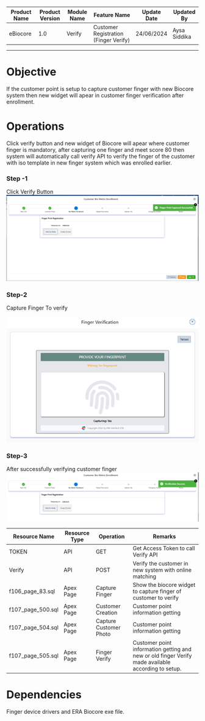 
| Product Name | Product Version | Module Name | Feature Name | Update Date | Updated By
|---|---|---|---|---|---|
| eBiocore | 1.0 | Verify | Customer Registration (Finger Verify) | 24/06/2024 | Aysa Siddika

***

# Objective
If the customer point is setup to capture customer finger with new Biocore system then new widget will apear in customer finger verification after enrollment.

# Operations
Click verify button and new widget of Biocore will apear where customer finger is mandatory, after capturing one finger and meet score 80 then system will automatically call verify API to verify the finger of the customer with iso template in new finger system which was enrolled earlier.

### Step -1
Click Verify Button
![Click Enroll Button](images/Verify1.png)
### Step-2
Capture Finger To verify

![Capture Finger](images/Verify2.png)
### Step-3
After successfully verifying customer finger
![After successfully enrolling customer finger](images/Verify3.png)


| Resource Name | Resource Type | Operation | Remarks | 
|---|---|---|---|
| TOKEN | API | GET | Get Access Token to call Verify API
| Verify | API | POST | Verify the customer in new system with online matching
| f106_page_83.sql | Apex Page | Capture Finger | Show the biocore widget to capture finger of customer to verify
|f107_page_500.sql|Apex Page | Customer Creation | Customer point information getting
|f107_page_504.sql|Apex Page | Capture Customer Photo | Customer point information getting
|f107_page_505.sql|Apex Page | Finger Verify | Customer point information getting and new or old finger Verify made available according to setup. 
# Dependencies
Finger device drivers and ERA Biocore exe file.

